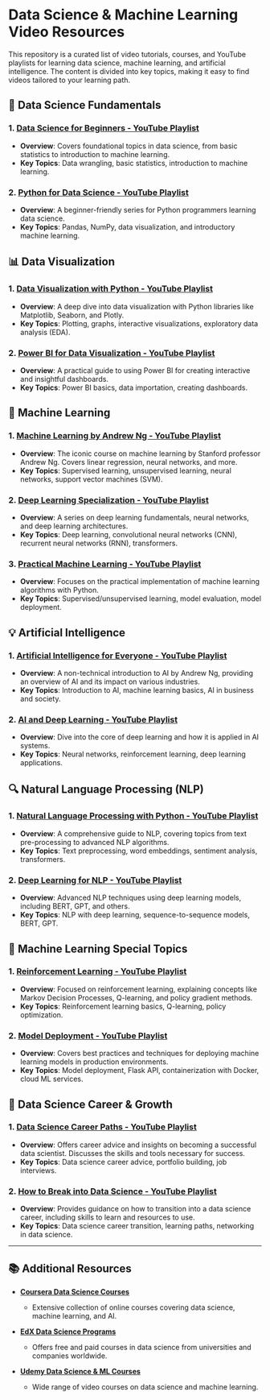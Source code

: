 # Data Science & Machine Learning Video Resources

This repository is a curated list of video tutorials, courses, and YouTube playlists for learning data science, machine learning, and artificial intelligence. The content is divided into key topics, making it easy to find videos tailored to your learning path.

## 🎥 Data Science Fundamentals

### 1. **[Data Science for Beginners - YouTube Playlist](https://www.youtube.com/playlist?list=PLawk10ehtLx2lhqsqV3LVzkGq__hE7Ff3)**
   - **Overview**: Covers foundational topics in data science, from basic statistics to introduction to machine learning.
   - **Key Topics**: Data wrangling, basic statistics, introduction to machine learning.

### 2. **[Python for Data Science - YouTube Playlist](https://www.youtube.com/playlist?list=PLP6FlpT26XbF3Yo6qQ6LbnZlNRfqR2JrL)**
   - **Overview**: A beginner-friendly series for Python programmers learning data science.
   - **Key Topics**: Pandas, NumPy, data visualization, and introductory machine learning.

## 📊 Data Visualization

### 1. **[Data Visualization with Python - YouTube Playlist](https://www.youtube.com/playlist?list=PLkUws2fjozO5SgjsqHhAtPlG09kT9kR5J)**
   - **Overview**: A deep dive into data visualization with Python libraries like Matplotlib, Seaborn, and Plotly.
   - **Key Topics**: Plotting, graphs, interactive visualizations, exploratory data analysis (EDA).

### 2. **[Power BI for Data Visualization - YouTube Playlist](https://www.youtube.com/playlist?list=PLT6j4UO-Vrxnp7vPR9uPoaQtkEVoL6VZk)**
   - **Overview**: A practical guide to using Power BI for creating interactive and insightful dashboards.
   - **Key Topics**: Power BI basics, data importation, creating dashboards.

## 🤖 Machine Learning

### 1. **[Machine Learning by Andrew Ng - YouTube Playlist](https://www.youtube.com/playlist?list=PLk0cA2j0fZvfdGZ-i4t9MhrFWc9Ol44A3)**
   - **Overview**: The iconic course on machine learning by Stanford professor Andrew Ng. Covers linear regression, neural networks, and more.
   - **Key Topics**: Supervised learning, unsupervised learning, neural networks, support vector machines (SVM).

### 2. **[Deep Learning Specialization - YouTube Playlist](https://www.youtube.com/playlist?list=PLkX-T6X9LxGQH3y7g7gRNR7_X2VhVQKhF)**
   - **Overview**: A series on deep learning fundamentals, neural networks, and deep learning architectures.
   - **Key Topics**: Deep learning, convolutional neural networks (CNN), recurrent neural networks (RNN), transformers.

### 3. **[Practical Machine Learning - YouTube Playlist](https://www.youtube.com/playlist?list=PL6J2Pe9Yl2BNe3oRneTqqt5nscdykW6o7)**
   - **Overview**: Focuses on the practical implementation of machine learning algorithms with Python.
   - **Key Topics**: Supervised/unsupervised learning, model evaluation, model deployment.

## 💡 Artificial Intelligence

### 1. **[Artificial Intelligence for Everyone - YouTube Playlist](https://www.youtube.com/playlist?list=PL0cY9-8d9Fbno_0oVhMjDycLCSzMxgGpT)**
   - **Overview**: A non-technical introduction to AI by Andrew Ng, providing an overview of AI and its impact on various industries.
   - **Key Topics**: Introduction to AI, machine learning basics, AI in business and society.

### 2. **[AI and Deep Learning - YouTube Playlist](https://www.youtube.com/playlist?list=PL7yQvE6vbBdcnrwihk6cflPoxq_h7HVjT)**
   - **Overview**: Dive into the core of deep learning and how it is applied in AI systems.
   - **Key Topics**: Neural networks, reinforcement learning, deep learning applications.

## 🔍 Natural Language Processing (NLP)

### 1. **[Natural Language Processing with Python - YouTube Playlist](https://www.youtube.com/playlist?list=PLRtJbT9lILsxy-f0dMkFOVIu5VjWz98C_)**
   - **Overview**: A comprehensive guide to NLP, covering topics from text pre-processing to advanced NLP algorithms.
   - **Key Topics**: Text preprocessing, word embeddings, sentiment analysis, transformers.

### 2. **[Deep Learning for NLP - YouTube Playlist](https://www.youtube.com/playlist?list=PLWz5rJ2EKKcFghO2k9aEuG1xdL9_v4ogq)**
   - **Overview**: Advanced NLP techniques using deep learning models, including BERT, GPT, and others.
   - **Key Topics**: NLP with deep learning, sequence-to-sequence models, BERT, GPT.

## 🧠 Machine Learning Special Topics

### 1. **[Reinforcement Learning - YouTube Playlist](https://www.youtube.com/playlist?list=PLll1Zqkr7vDl9kVQ7JtBXjle2cA7k5M58)**
   - **Overview**: Focused on reinforcement learning, explaining concepts like Markov Decision Processes, Q-learning, and policy gradient methods.
   - **Key Topics**: Reinforcement learning basics, Q-learning, policy optimization.

### 2. **[Model Deployment - YouTube Playlist](https://www.youtube.com/playlist?list=PLj5vV-NT4tkD1TbhTLuxUsT9oNubv2e4d)**
   - **Overview**: Covers best practices and techniques for deploying machine learning models in production environments.
   - **Key Topics**: Model deployment, Flask API, containerization with Docker, cloud ML services.

## 🚀 Data Science Career & Growth

### 1. **[Data Science Career Paths - YouTube Playlist](https://www.youtube.com/playlist?list=PLJzvWupaT3YNZbxaOFIzBfy61HG-i1ikT)**
   - **Overview**: Offers career advice and insights on becoming a successful data scientist. Discusses the skills and tools necessary for success.
   - **Key Topics**: Data science career advice, portfolio building, job interviews.

### 2. **[How to Break into Data Science - YouTube Playlist](https://www.youtube.com/playlist?list=PLq0buPYO6PddNKmFYrbnbse5aE-6g7xbH)**
   - **Overview**: Provides guidance on how to transition into a data science career, including skills to learn and resources to use.
   - **Key Topics**: Data science career transition, learning paths, networking in data science.

---

## 📚 Additional Resources

- **[Coursera Data Science Courses](https://www.coursera.org/browse/data-science)**
  - Extensive collection of online courses covering data science, machine learning, and AI.
  
- **[EdX Data Science Programs](https://www.edx.org/learn/data-science)**
  - Offers free and paid courses in data science from universities and companies worldwide.

- **[Udemy Data Science & ML Courses](https://www.udemy.com/courses/search/?q=data%20science&src=sac&kw=data%20science)**
  - Wide range of video courses on data science and machine learning.

